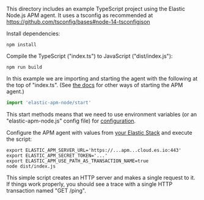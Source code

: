 This directory includes an example TypeScript project using the Elastic
Node.js APM agent. It uses a tsconfig as recommended at
https://github.com/tsconfig/bases#node-14-tsconfigjson

Install dependencies:

    npm install

Compile the TypeScript ("index.ts") to JavaScript ("dist/index.js"):

    npm run build

In this example we are importing and starting the agent with the following at
the top of "index.ts". (See [the docs](https://www.elastic.co/guide/en/apm/agent/nodejs/current/starting-the-agent.html)
for other ways of starting the APM agent.)

```ts
import 'elastic-apm-node/start'
```

This start methods means that we need to use environment variables (or an
"elastic-apm-node.js" config file) for [configuration](https://www.elastic.co/guide/en/apm/agent/nodejs/current/configuring-the-agent.html).

Configure the APM agent with values from [your Elastic Stack](https://www.elastic.co/guide/en/apm/guide/8.3/apm-quick-start.html) and execute the script:

    export ELASTIC_APM_SERVER_URL='https://...apm...cloud.es.io:443'
    export ELASTIC_APM_SECRET_TOKEN='...'
    export ELASTIC_APM_USE_PATH_AS_TRANSACTION_NAME=true
    node dist/index.js

This simple script creates an HTTP server and makes a single request to it.
If things work properly, you should see a trace with a single HTTP transaction
named "GET /ping".
